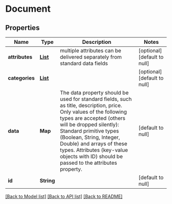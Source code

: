 # Document
## Properties

Name | Type | Description | Notes
------------ | ------------- | ------------- | -------------
**attributes** | [**List**](Attribute.md) | multiple attributes can be delivered separately from standard data fields | [optional] [default to null]
**categories** | [**List**](array.md) |  | [optional] [default to null]
**data** | **Map** | The data property should be used for standard fields, such as title, description, price. Only values of the following types are accepted (others will be dropped silently): Standard primitive types (Boolean, String, Integer, Double) and arrays of these types. Attributes (key-value objects with ID) should be passed to the attributes property. | [default to null]
**id** | **String** |  | [default to null]

[[Back to Model list]](../index.md#documentation-for-models) [[Back to API list]](../index.md#documentation-for-api-endpoints) [[Back to README]](../index.md)

